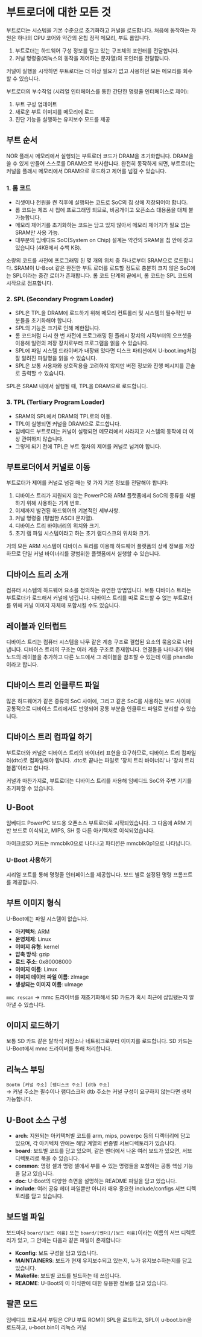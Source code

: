 # 부트로더에 대한 모든 것

부트로더는 시스템을 기본 수준으로 초기화하고 커널을 로드합니다. 처음에 동작하는 자원은 하나의 CPU 코어와 약간의 온칩 정적 메모리, 부트 롬입니다.

1. 부트로더는 하드웨어 구성 정보를 담고 있는 구조체의 포인터를 전달합니다.
2. 커널 명령줄(리눅스의 동작을 제어하는 문자열)의 포인터를 전달합니다.

커널이 실행을 시작하면 부트로더는 더 이상 필요가 없고 사용하던 모든 메모리를 회수할 수 있습니다.

부트로더의 부수작업 (시리얼 인터페이스를 통한 간단한 명령줄 인터페이스로 제어):
1. 부트 구성 업데이트
2. 새로운 부트 이미지를 메모리에 로드
3. 진단 기능을 실행하는 유지보수 모드를 제공

## 부트 순서

NOR 플래시 메모리에서 실행되는 부트로더 코드가 DRAM을 초기화합니다. DRAM을 쓸 수 있게 만들어 스스로를 DRAM으로 복사합니다. 완전히 동작하게 되면, 부트로더는 커널을 플래시 메모리에서 DRAM으로 로드하고 제어를 넘길 수 있습니다.

### 1. 롬 코드
- 리셋이나 전원을 켠 직후에 실행되는 코드로 SoC의 칩 상에 저장되어야 합니다.
- 롬 코드는 제조 시 칩에 프로그래밍 되므로, 비공개이고 오픈소스 대용품을 대체 불가능합니다.
- 메모리 제어기를 초기화하는 코드는 담고 있지 않아서 메모리 제어기가 필요 없는 SRAM만 사용 가능.
- 대부분의 임베디드 SoC(System on Chip) 설계는 약간의 SRAM을 칩 안에 갖고 있습니다 (4KB에서 수백 KB).

소량의 코드를 사전에 프로그래밍 된 몇 개의 위치 중 하나로부터 SRAM으로 로드합니다. SRAM이 U-Boot 같은 완전한 부트 로더를 로드할 정도로 충분히 크지 않은 SoC에는 SPL이라는 중간 로더가 존재합니다. 롬 코드 단계의 끝에서, 롬 코드는 SPL 코드의 시작으로 점프합니다.

### 2. SPL (Secondary Program Loader)
- SPL은 TPL을 DRAM에 로드하기 위해 메모리 컨트롤러 및 시스템의 필수적인 부분들을 초기화해야 합니다.
- SPL의 기능은 크기로 인해 제한됩니다.
- 롬 코드처럼 다시 한 번 사전에 프로그래밍 된 플래시 장치의 시작부터의 오프셋을 이용해 일련의 저장 장치로부터 프로그램을 읽을 수 있습니다.
- SPL에 파일 시스템 드라이버가 내장돼 있다면 디스크 파티션에서 U-boot.img처럼 잘 알려진 파일명을 읽을 수 있습니다.
- SPL은 보통 사용자와 상호작용을 고려하지 않지만 버전 정보와 진행 메시지를 콘솔로 출력할 수 있습니다.

SPL은 SRAM 내에서 실행될 때, TPL을 DRAM으로 로드합니다.

### 3. TPL (Tertiary Program Loader)
- SRAM의 SPL에서 DRAM의 TPL로의 이동.
- TPL이 실행되면 커널을 DRAM으로 로드합니다.
- 임베디드 부트로더는 커널이 실행되면 메모리에서 사라지고 시스템의 동작에 더 이상 관여하지 않습니다.
- 그렇게 되기 전에 TPL은 부트 절차의 제어를 커널로 넘겨야 합니다.

## 부트로더에서 커널로 이동

부트로더가 제어를 커널로 넘길 때는 몇 가지 기본 정보를 전달해야 합니다:
1. 디바이스 트리가 지원되지 않는 PowerPC와 ARM 플랫폼에서 SoC의 종류를 식별하기 위해 사용하는 기계 번호.
2. 이제까지 발견된 하드웨어의 기본적인 세부사항.
3. 커널 명령줄 (평범한 ASCII 문자열).
4. 디바이스 트리 바이너리의 위치와 크기.
5. 초기 램 파일 시스템이라고 하는 초기 램디스크의 위치와 크기.

거의 모든 ARM 시스템이 디바이스 트리를 이용해 하드웨어 플랫폼의 상세 정보를 저장하므로 단일 커널 바이너리를 광범위한 플랫폼에서 실행할 수 있습니다.

## 디바이스 트리 소개

컴퓨터 시스템의 하드웨어 요소를 정의하는 유연한 방법입니다. 보통 디바이스 트리는 부트로더가 로드해서 커널에 넘깁니다. 디바이스 트리를 따로 로드할 수 없는 부트로더를 위해 커널 이미지 자체에 포함시킬 수도 있습니다.

## 레이블과 인터럽트

디바이스 트리는 컴퓨터 시스템을 나무 같은 계층 구조로 결합된 요소의 묶음으로 나타냅니다. 디바이스 트리의 구조는 여러 계층 구조로 존재합니다. 연결들을 나타내기 위해 노드의 레이블을 추가하고 다른 노드에서 그 레이블을 참조할 수 있는데 이를 phandle이라고 합니다.

## 디바이스 트리 인클루드 파일

많은 하드웨어가 같은 종류의 SoC 사이에, 그리고 같은 SoC를 사용하는 보드 사이에 공통적으로 디바이스 트리에서도 반영되어 공통 부분을 인클루드 파일로 분리할 수 있습니다.

## 디바이스 트리 컴파일 하기

부트로더와 커널은 디바이스 트리의 바이너리 표현을 요구하므로, 디바이스 트리 컴파일러(dtc)로 컴파일해야 합니다. .dtc로 끝나는 파일로 '장치 트리 바이너리'나 '장치 트리 블롭'이라고 합니다.

커널과 마찬가지로, 부트로더는 디바이스 트리를 사용해 임베디드 SoC와 주변 기기를 초기화할 수 있습니다.

## U-Boot

임베디드 PowerPC 보드용 오픈소스 부트로더로 시작되었습니다. 그 다음에 ARM 기반 보드로 이식되고, MIPS, SH 등 다른 아키텍처로 이식되었습니다.

마이크로SD 카드는 mmcblk0으로 나타나고 파티션은 mmcblk0p1으로 나타납니다.

### U-Boot 사용하기

시리얼 포트를 통해 명령줄 인터페이스를 제공합니다. 보드 별로 설정된 명령 프롬프트를 제공합니다.

## 부트 이미지 형식

U-Boot에는 파일 시스템이 없습니다.

- **아키텍처**: ARM
- **운영체제**: Linux
- **이미지 유형**: kernel
- **압축 방식**: gzip
- **로드 주소**: 0x80008000
- **이미지 이름**: Linux
- **이미지 데이터 파일 이름**: zImage
- **생성되는 이미지 이름**: uImage

`mmc rescan` -> mmc 드라이버를 재초기화해서 SD 카드가 혹시 최근에 삽입됐는지 알아낼 수 있습니다.

## 이미지 로드하기

보통 SD 카드 같은 탈착식 저장소나 네트워크로부터 이미지를 로드합니다. SD 카드는 U-Boot에서 mmc 드라이버를 통해 처리합니다.

## 리눅스 부팅

`Bootm [커널 주소] [램디스크 주소] [dtb 주소]`  
-> 커널 주소는 필수이나 램디스크와 dtb 주소는 커널 구성이 요구하지 않는다면 생략 가능합니다.

## U-Boot 소스 구성

- **arch**: 지원되는 아키텍처별 코드를 arm, mips, powerpc 등의 디렉터리에 담고 있으며, 각 아키텍처 안에는 해당 계열의 변종별 서브디렉토리가 있습니다.
- **board**: 보드별 코드를 담고 있으며, 같은 벤더에서 나온 여러 보드가 있으면, 서브 디렉토리로 묶을 수 있습니다.
- **common**: 명령 셸과 명령 셀에서 부를 수 있는 명령들을 포함하는 공통 핵심 기능을 담고 있습니다.
- **doc**: U-Boot의 다양한 측면을 설명하는 README 파일을 담고 있습니다.
- **include**: 여러 공유 헤더 파일뿐만 아니라 매우 중요한 include/configs 서브 디렉토리를 담고 있습니다.

## 보드별 파일

보드마다 `board/[보드 이름]` 또는 `board/[벤더]/[보드 이름]`이라는 이름의 서브 디렉토리가 있고, 그 안에는 다음과 같은 파일이 존재합니다:

- **Kconfig**: 보드 구성을 담고 있습니다.
- **MAINTAINERS**: 보드가 현재 유지보수되고 있는지, 누가 유지보수하는지를 담고 있습니다.
- **Makefile**: 보드별 코드를 빌드하는 데 쓰입니다.
- **README**: U-Boot의 이 이식판에 대한 유용한 정보를 담고 있습니다.

## 팔콘 모드

임베디드 프로세서 부팅은 CPU 부트 ROM이 SPL을 로드하고, SPL이 u-boot.bin을 로드하고, u-boot.bin이 리눅스 커널
